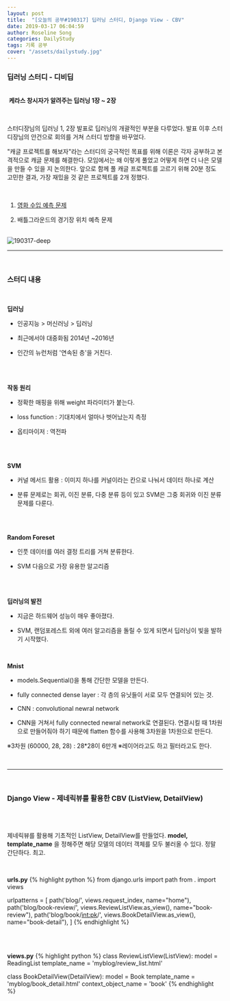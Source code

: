 ```yaml
---
layout: post
title:  "[오늘의 공부#190317] 딥러닝 스터디, Django View - CBV"
date: 2019-03-17 06:04:59
author: Roseline Song
categories: DailyStudy
tags: 기록 공부
cover: "/assets/dailystudy.jpg"
---
```



### 딥러닝 스터디 - 디비딥
<br>​
**케라스 창시자가 알려주는 딥러닝 1장 ~ 2장**

<br>

스터디장님의 딥러닝 1, 2장 발표로 딥러닝의 개괄적인 부분을 다루었다. 발표 이후 스터디장님의 안건으로 회의를 거쳐 스터디 방향을 바꾸었다. 


"캐글 프로젝트를 해보자"라는 스터디의 궁극적인 목표를 위해 이론은 각자 공부하고 본격적으로 캐글 문제를 해결한다. 모임에서는 왜 이렇게 풀었고 어떻게 하면 더 나은 모델을 만들 수 있을 지 논의한다. 앞으로 함께 풀 캐글 프로젝트를 고르기 위해 20분 정도 고민한 결과, 가장 재밌을 것 같은 프로젝트를 2개 정했다.

<br>

1. [영화 수입 예측 문제](https://www.kaggle.com/c/tmdb-box-office-prediction) 

2. 배틀그라운드의 경기장 위치 예측 문제 

<br>

<img src="https://postfiles.pstatic.net/MjAxOTAzMTdfNjcg/MDAxNTUyODA0MzE4MTM2.aDTKo5XUyhZonSQKPyMRykz65qDta7BVUX503zfFV4Ig.Y5rR1CBih39i2FZKSNJKAaK2BAOMj5Yj-qPSHw-R_Tog.JPEG.guseod24/SE-450d7c89-29ad-4162-9a44-31ca73dee1d7.jpg?type=w966" alt="190317-deep">

<br>

<hr>

<br>

### 스터디 내용

<br>

**딥러닝**

- 인공지능 > 머신러닝 > 딥러닝 

- 최근에서야 대중화됨 2014년 ~2016년 

- 인간의 뉴런처럼 '연속된 층'을 거친다. 

​<br>​

**작동 원리**

- 정확한 매핑을 위해 weight 파라미터가 붙는다.

- loss function : 기대치에서 얼마나 벗어났는지 측정 

- 옵티마이저 : 역전파 

​<br>​

**SVM**

- 커널 메서드 활용 : 이미지 하나를 커널이라는 칸으로 나눠서 데이터 하나로 계산

- 분류 문제로는 회귀, 이진 분류, 다중 분류 등이 있고 SVM은 그중 회귀와 이진 분류 문제를 다룬다.  

​<br>​

**Random Foreset** 

- 인풋 데이터를 여러 결정 트리를 거쳐 분류한다.

- SVM 다음으로 가장 유용한 알고리즘 

​<br>​

**딥러닝의 발전** 

- 지금은 하드웨어 성능이 매우 좋아졌다. 

- SVM, 랜덤포레스트 외에 여러 알고리즘을 돌릴 수 있게 되면서 딥러닝이 빛을 발하기 시작했다. 

​<br>

**Mnist**

- models.Sequential()을 통해 간단한 모델을 만든다.

- fully connected dense layer : 각 층의 유닛들이 서로 모두 연결되어 있는 것. 

- CNN : convolutional newral network 

- CNN을 거쳐서 fully connected newral network로 연결된다. 연결시킬 때 1차원으로 만들어줘야 하기 때문에 flatten 함수를 사용해 3차원을 1차원으로 만든다. 


※3차원 (60000, 28, 28) : 28*28이 6만개 
※레이어라고도 하고 필터라고도 한다.

<br>

<hr>

<br>

### Django View - 제네릭뷰를 활용한 CBV (ListView, DetailView)

<br>​

제네릭뷰를 활용해 기초적인 ListView, DetailView를 만들었다. **model, template_name** 을 정해주면 해당 모델의 데이터 객체를 모두 불러올 수 있다. 정말 간단하다. 최고.

<br>

**urls.py**
{% highlight python %}
from django.urls import path
from . import views

urlpatterns = [
    path('blog/', views.request_index, name="home"),
    path('blog/book-review/', views.ReviewListView.as_view(), name="book-review"),
    path('blog/book/<int:pk>/', views.BookDetailView.as_view(), name="book-detail"),
]​
{% endhighlight %}

<br>
<br>


**views.py**
{% highlight python %}
class ReviewListView(ListView): 
    model = ReadingList
    template_name = 'myblog/review_list.html'

class BookDetailView(DetailView):
    model = Book 
    template_name = 'myblog/book_detail.html' 
    context_object_name = 'book' 
{% endhighlight %}
​